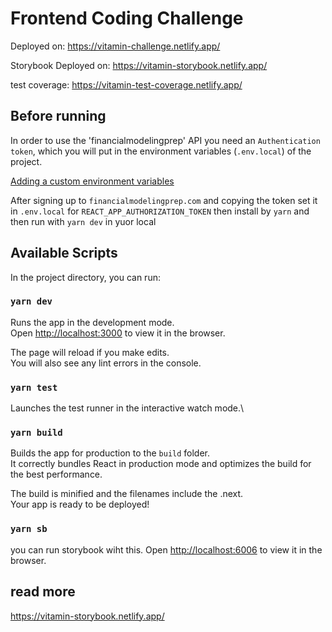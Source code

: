 # Frontend Coding Challenge

Deployed on:
https://vitamin-challenge.netlify.app/

Storybook Deployed on:
https://vitamin-storybook.netlify.app/

test coverage:
https://vitamin-test-coverage.netlify.app/

## Before running

In order to use the 'financialmodelingprep' API you need an `Authentication token`, which you will put in the environment variables (`.env.local`) of the project.

[Adding a custom environment variables](https://nextjs.org/docs/basic-features/environment-variables)

After signing up to `financialmodelingprep.com` and copying the token set it in `.env.local` for `REACT_APP_AUTHORIZATION_TOKEN`
then install by `yarn` and then run with `yarn dev` in yuor local

## Available Scripts

In the project directory, you can run:

### `yarn dev`

Runs the app in the development mode.\
Open [http://localhost:3000](http://localhost:3000) to view it in the browser.

The page will reload if you make edits.\
You will also see any lint errors in the console.

### `yarn test`

Launches the test runner in the interactive watch mode.\

### `yarn build`

Builds the app for production to the `build` folder.\
It correctly bundles React in production mode and optimizes the build for the best performance.

The build is minified and the filenames include the .next.\
Your app is ready to be deployed!

### `yarn sb`
you can run storybook wiht this.
Open [http://localhost:6006](http://localhost:6006) to view it in the browser.

## read more
https://vitamin-storybook.netlify.app/
